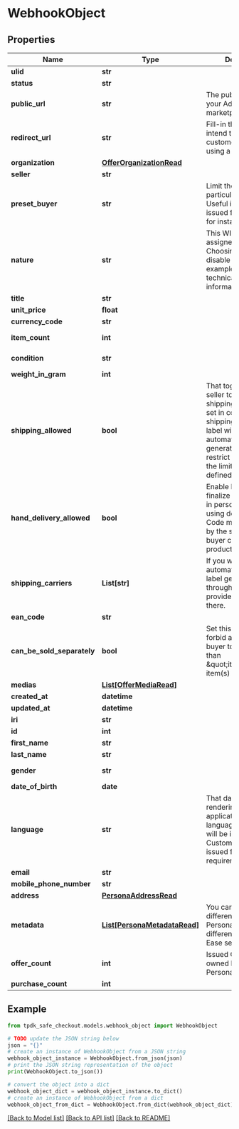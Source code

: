# WebhookObject


## Properties

Name | Type | Description | Notes
------------ | ------------- | ------------- | -------------
**ulid** | **str** |  | 
**status** | **str** |  | [default to 'issued']
**public_url** | **str** | The public URL for your Ad/Offer on your marketplace. | [optional] 
**redirect_url** | **str** | Fill-in that field IF you intend to redirect your customer instead of using a WebView. | [optional] 
**organization** | [**OfferOrganizationRead**](OfferOrganizationRead.md) |  | [optional] 
**seller** | **str** |  | 
**preset_buyer** | **str** | Limit the offer to a particular buyer. Useful if the offer was issued from an auction for instance. | [optional] 
**nature** | **str** | This WILL affect the assigned workflow. Choosing service will disable delivery for example. Refer to our technical hub for more information. | [default to 'physical_item']
**title** | **str** |  | [optional] 
**unit_price** | **float** |  | [optional] 
**currency_code** | **str** |  | [default to 'EUR']
**item_count** | **int** |  | [optional] [default to 1]
**condition** | **str** |  | [optional] [default to 'USED']
**weight_in_gram** | **int** |  | 
**shipping_allowed** | **bool** | That toggle allows the seller to propose shipping for its item. If set in conjunction of shippingCarrier, the label will be automatically generated. Also, it will restrict the carrier to the limited subset defined. | 
**hand_delivery_allowed** | **bool** | Enable both parties to finalize the transaction in person rather than using delivery. A QR Code must be scanned by the seller once the buyer claims the product. | [default to True]
**shipping_carriers** | **List[str]** | If you wish to enable automated shipping label generation through a specific provider, specify it there. | [optional] 
**ean_code** | **str** |  | [optional] 
**can_be_sold_separately** | **bool** | Set this flag to false to forbid a potential buyer to acquire less than \&quot;itemCount\&quot; item(s) | [default to True]
**medias** | [**List[OfferMediaRead]**](OfferMediaRead.md) |  | 
**created_at** | **datetime** |  | [optional] [readonly] 
**updated_at** | **datetime** |  | [optional] [readonly] 
**iri** | **str** |  | [optional] [readonly] 
**id** | **int** |  | [optional] [readonly] 
**first_name** | **str** |  | [optional] 
**last_name** | **str** |  | [optional] 
**gender** | **str** |  | [optional] [default to 'RATHER_NOT_SAY']
**date_of_birth** | **date** |  | [optional] 
**language** | **str** | That data is used for rendering the frontend application with given language. If not set, will be inferred. Custom codes can be issued for specific requirements. | [optional] 
**email** | **str** |  | [optional] 
**mobile_phone_number** | **str** |  | [optional] 
**address** | [**PersonaAddressRead**](PersonaAddressRead.md) |  | [optional] 
**metadata** | [**List[PersonaMetadataRead]**](PersonaMetadataRead.md) | You can assign different meta to your Persona object for different purposes. eg. Ease searching. | [optional] 
**offer_count** | **int** | Issued Offers count owned by a given Persona | [optional] [readonly] 
**purchase_count** | **int** |  | [optional] [readonly] 

## Example

```python
from tpdk_safe_checkout.models.webhook_object import WebhookObject

# TODO update the JSON string below
json = "{}"
# create an instance of WebhookObject from a JSON string
webhook_object_instance = WebhookObject.from_json(json)
# print the JSON string representation of the object
print(WebhookObject.to_json())

# convert the object into a dict
webhook_object_dict = webhook_object_instance.to_dict()
# create an instance of WebhookObject from a dict
webhook_object_from_dict = WebhookObject.from_dict(webhook_object_dict)
```
[[Back to Model list]](../README.md#documentation-for-models) [[Back to API list]](../README.md#documentation-for-api-endpoints) [[Back to README]](../README.md)


